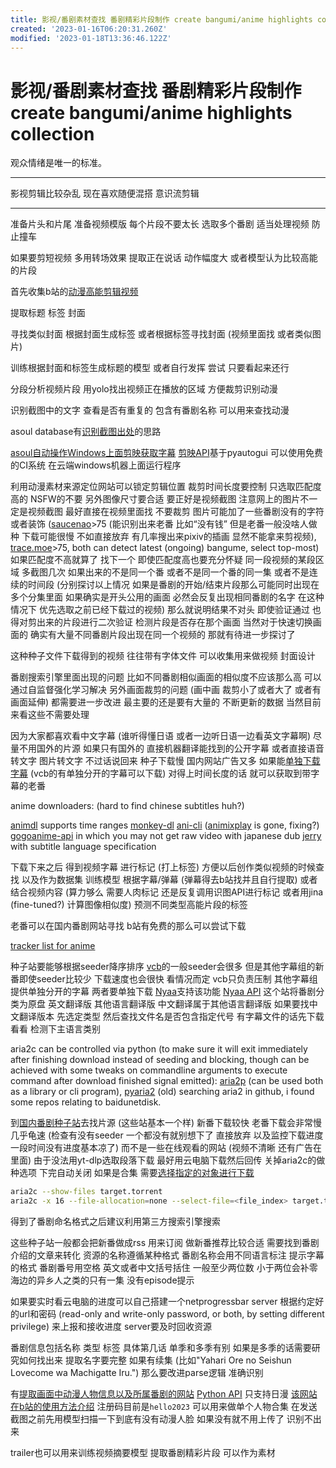 ```yaml
---
title: 影视/番剧素材查找 番剧精彩片段制作 create bangumi/anime highlights collection
created: '2023-01-16T06:20:31.260Z'
modified: '2023-01-18T13:36:46.122Z'
---
```


# 影视/番剧素材查找 番剧精彩片段制作 create bangumi/anime highlights collection

观众情绪是唯一的标准。

-------

影视剪辑比较杂乱 现在喜欢随便混搭 意识流剪辑

-------

准备片头和片尾 准备视频模版 每个片段不要太长 选取多个番剧 适当处理视频 防止撞车

如果要剪短视频 多用转场效果 提取正在说话 动作幅度大 或者模型认为比较高能的片段

首先收集b站的[动漫高能剪辑视频](https://www.bilibili.com/video/BV1e54y1y7qy)

提取标题 标签 封面

寻找类似封面 根据封面生成标签 或者根据标签寻找封面 (视频里面找 或者类似图片)

训练根据封面和标签生成标题的模型 或者自行发挥 尝试 只要看起来还行

分段分析视频片段 用yolo找出视频正在播放的区域 方便裁剪识别动漫

识别截图中的文字 查看是否有重复的 包含有番剧名称 可以用来查找动漫

asoul database有[识别截图出处](https://github.com/A-Soul-Database/PhotoSearch/blob/42ce7f8877938b52cbcae6a61edb90a547894a23/main.py)的思路

[asoul自动操作Windows上面剪映获取字幕](https://github.com/A-Soul-Database/JianYingSrtServer) [剪映API](https://github.com/P-PPPP/JianYingApi)基于pyautogui 可以使用免费的CI系统 在云端windows机器上面运行程序

利用动漫素材来源定位网站可以锁定剪辑位置 裁剪时间长度要控制 只选取匹配度高的 NSFW的不要 另外图像尺寸要合适 要正好是视频截图 注意网上的图片不一定是视频截图 最好直接在视频里面找 不要裁剪 图片可能加了一些番剧没有的字符或者装饰 ([saucenao](https://saucenao.com/)>75 (能识别出来老番 比如“没有钱” 但是老番一般没啥人做种 下载可能很慢 不如直接放弃 有几率搜出来pixiv的插画 显然不能拿来剪视频), [trace.moe](https://trace.moe)>75, both can detect latest (ongoing) bangume, select top-most) 如果匹配度不高就算了 找下一个 即使匹配度高也要充分怀疑 同一段视频的某段区域 多截图几次 如果出来的不是同一个番 或者不是同一个番的同一集 或者不是连续的时间段 (分别探讨以上情况 如果是番剧的开始/结束片段那么可能同时出现在多个分集里面 如果确实是开头公用的画面 必然会反复出现相同番剧的名字 在这种情况下 优先选取之前已经下载过的视频) 那么就说明结果不对头 即使验证通过 也得对剪出来的片段进行二次验证 检测片段是否存在那个画面 当然对于快速切换画面的 确实有大量不同番剧片段出现在同一个视频的 那就有待进一步探讨了

这种种子文件下载得到的视频 往往带有字体文件 可以收集用来做视频 封面设计

番剧搜索引擎里面出现的问题 比如不同番剧相似画面的相似度不应该那么高 可以通过自监督强化学习解决 另外画面裁剪的问题 (画中画 裁剪小了或者大了 或者有画面延伸) 都需要进一步改进 最主要的还是要有大量的 不断更新的数据 当然目前来看这些不需要处理

因为大家都喜欢看中文字幕 (谁听得懂日语 或者一边听日语一边看英文字幕啊) 尽量不用国外的片源 如果只有国外的 直接机器翻译能找到的公开字幕 或者直接语音转文字 图片转文字 不过话说回来 种子下载慢 国内网站广告又多 如果能[单独下载字幕](https://github.com/foxofice/sub_share) (vcb的有单独分开的字幕可以下载) 对得上时间长度的话 就可以获取到带字幕的老番

anime downloaders: (hard to find chinese subtitles huh?)

[animdl](https://github.com/justfoolingaround/animdl) supports time ranges
[monkey-dl](https://github.com/Oshan96/monkey-dl)
[ani-cli](https://github.com/pystardust/ani-cli) ([animixplay](https://animixplay.to/) is gone, fixing?)
[gogoanime-api](https://github.com/riimuru/gogoanime-api) in which you may not get raw video with japanese dub
[jerry](https://github.com/justchokingaround/jerry) with subtitle language specification

下载下来之后 得到视频字幕 进行标记 (打上标签) 方便以后创作类似视频的时候查找 以及作为数据集 训练模型 根据字幕/弹幕 (弹幕得去b站找并且自行提取) 或者结合视频内容 (算力够么 需要人肉标记 还是反复调用识图API进行标记 或者用jina (fine-tuned?) 计算图像相似度) 预测不同类型高能片段的标签

老番可以在国内番剧网站寻找 b站有免费的那么可以尝试下载

[tracker list for anime](https://github.com/DeSireFire/animeTrackerList)

种子站要能够根据seeder降序排序 [vcb](https://vcb-s.com/)的一般seeder会很多 但是其他字幕组的新番即使seeder比较少 下载速度也会很快 看情况而定 vcb只负责压制 其他字幕组提供单独分开的字幕 两者要单独下载 [Nyaa](https://nyaa.si/)支持该功能 [Nyaa API](https://github.com/Kylart/Nyaapi) 这个站将番剧分类为原盘 英文翻译版 其他语言翻译版 中文翻译属于其他语言翻译版 如果要找中文翻译版本 先选定类型 然后查找文件名是否包含指定代号 有字幕文件的话先下载看看 检测下主语言类别

aria2c can be controlled via python (to make sure it will exit immediately after finishing download instead of seeding and blocking, though can be achieved with some tweaks on commandline arguments to execute command after download finished signal emitted): [aria2p](https://github.com/pawamoy/aria2p) (can be used both as a library or cli program), [pyaria2](https://github.com/zhenlohuang/pyaria2) (old) searching aria2 in github, i found some repos relating to baidunetdisk.

到[国内番剧种子站](https://www.bilibili.com/read/cv7338766/)去找片源 (这些站基本一个样) 新番下载较快 老番下载会非常慢 几乎龟速 (检查有没有seeder 一个都没有就别想下了 直接放弃 以及监控下载进度 一段时间没有进度基本凉了) 而不是一些在线观看的网站 (视频不清晰 还有广告在里面) 由于没法用yt-dlp选取段落下载 最好用云电脑下载然后回传 关掉aria2c的做种选项 下完自动关闭 如果是合集 需要[选择指定的对象进行下载](https://github.com/aria2/aria2/issues/843)

```bash
aria2c --show-files target.torrent
aria2c -x 16 --file-allocation=none --select-file=<file_index> target.torrent
```

得到了番剧命名格式之后建议利用第三方搜索引擎搜索

这些种子站一般都会把新番做成rss 用来订阅 做新番推荐比较合适 需要找到番剧介绍的文章来转化 资源的名称遵循某种格式 番剧名称会用不同语言标注 提示字幕的格式 番剧番号用空格 英文或者中文括号括住 一般至少两位数 小于两位会补零 海边的异乡人之类的只有一集 没有episode提示

如果要实时看云电脑的进度可以自己搭建一个netprogressbar server 根据约定好的url和密码 (read-only and write-only password, or both, by setting different privilege) 来上报和接收进度 server要及时回收资源

番剧信息包括名称 类型 标签 具体第几话 单季和多季有别 如果是多季的话需要研究如何找出来 提取名字要完整 如果有续集 (比如"Yahari Ore no Seishun Lovecome wa Machigatte Iru.") 那么要改进parse逻辑 准确识别

有[提取画面中动漫人物信息以及所属番剧的网站](https://ai.animedb.cn) [Python API](https://github.com/itoukou1/zhenxun_plugin_animetrace/blob/main/__init__.py) 只支持日漫 [该网站在b站的使用方法介绍](https://www.bilibili.com/read/cv17700107) 注册码目前是`hello2023` 可以用来做单个人物合集 在发送截图之前先用模型扫描一下到底有没有动漫人脸 如果没有就不用上传了 识别不出来

trailer也可以用来训练视频摘要模型 提取番剧精彩片段 可以作为素材
